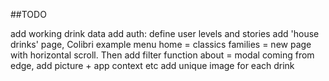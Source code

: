 
##TODO

add working drink data
add auth: define user levels and stories
add 'house drinks' page, Colibri example menu
home = classics
families = new page with horizontal scroll.  Then add filter function
about = modal coming from edge, add picture + app context etc
add unique image for each drink
